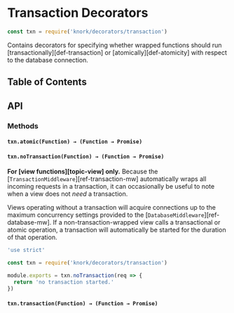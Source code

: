 # Transaction Decorators

```javascript
const txn = require('knork/decorators/transaction')
```

Contains decorators for specifying whether wrapped functions should run
[transactionally][def-transaction] or [atomically][def-atomicity] with respect
to the database connection.

## Table of Contents

## API

### Methods

#### `txn.atomic(Function) → (Function → Promise)`

#### `txn.noTransaction(Function) → (Function → Promise)`

**For [view functions][topic-view] only.** Because the
[`TransactionMiddleware`][ref-transaction-mw] automatically wraps all incoming
requests in a transaction, it can occasionally be useful to note when a view
does not *need* a transaction.

Views operating without a transaction will acquire connections up to the
maximum concurrency settings provided to the
[`DatabaseMiddleware`][ref-database-mw]. If a non-transaction-wrapped view
calls a transactional or atomic operation, a transaction will automatically be
started for the duration of that operation.

```javascript
'use strict'

const txn = require('knork/decorators/transaction')

module.exports = txn.noTransaction(req => {
  return 'no transaction started.'
})
```

#### `txn.transaction(Function) → (Function → Promise)`
